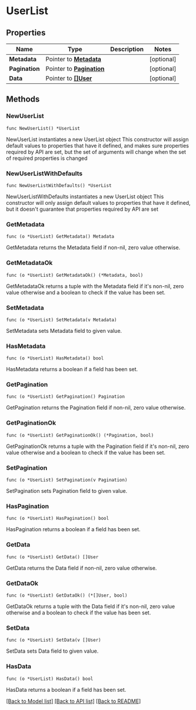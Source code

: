 # UserList

## Properties

Name | Type | Description | Notes
------------ | ------------- | ------------- | -------------
**Metadata** | Pointer to [**Metadata**](Metadata.md) |  | [optional] 
**Pagination** | Pointer to [**Pagination**](Pagination.md) |  | [optional] 
**Data** | Pointer to [**[]User**](User.md) |  | [optional] 

## Methods

### NewUserList

`func NewUserList() *UserList`

NewUserList instantiates a new UserList object
This constructor will assign default values to properties that have it defined,
and makes sure properties required by API are set, but the set of arguments
will change when the set of required properties is changed

### NewUserListWithDefaults

`func NewUserListWithDefaults() *UserList`

NewUserListWithDefaults instantiates a new UserList object
This constructor will only assign default values to properties that have it defined,
but it doesn't guarantee that properties required by API are set

### GetMetadata

`func (o *UserList) GetMetadata() Metadata`

GetMetadata returns the Metadata field if non-nil, zero value otherwise.

### GetMetadataOk

`func (o *UserList) GetMetadataOk() (*Metadata, bool)`

GetMetadataOk returns a tuple with the Metadata field if it's non-nil, zero value otherwise
and a boolean to check if the value has been set.

### SetMetadata

`func (o *UserList) SetMetadata(v Metadata)`

SetMetadata sets Metadata field to given value.

### HasMetadata

`func (o *UserList) HasMetadata() bool`

HasMetadata returns a boolean if a field has been set.

### GetPagination

`func (o *UserList) GetPagination() Pagination`

GetPagination returns the Pagination field if non-nil, zero value otherwise.

### GetPaginationOk

`func (o *UserList) GetPaginationOk() (*Pagination, bool)`

GetPaginationOk returns a tuple with the Pagination field if it's non-nil, zero value otherwise
and a boolean to check if the value has been set.

### SetPagination

`func (o *UserList) SetPagination(v Pagination)`

SetPagination sets Pagination field to given value.

### HasPagination

`func (o *UserList) HasPagination() bool`

HasPagination returns a boolean if a field has been set.

### GetData

`func (o *UserList) GetData() []User`

GetData returns the Data field if non-nil, zero value otherwise.

### GetDataOk

`func (o *UserList) GetDataOk() (*[]User, bool)`

GetDataOk returns a tuple with the Data field if it's non-nil, zero value otherwise
and a boolean to check if the value has been set.

### SetData

`func (o *UserList) SetData(v []User)`

SetData sets Data field to given value.

### HasData

`func (o *UserList) HasData() bool`

HasData returns a boolean if a field has been set.


[[Back to Model list]](../README.md#documentation-for-models) [[Back to API list]](../README.md#documentation-for-api-endpoints) [[Back to README]](../README.md)


